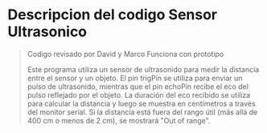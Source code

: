 Descripcion del codigo Sensor Ultrasonico
========
> Codigo revisado por David y Marco
> Funciona con prototipo
> 
> Este programa utiliza un sensor de ultrasonido para medir la distancia
> entre el sensor y un objeto. El pin trigPin se utiliza para enviar un
> pulso de ultrasonido, mientras que el pin echoPin recibe el eco del
> pulso reflejado por el objeto. La duración del eco recibido se utiliza
> para calcular la distancia y luego se muestra en centímetros a través
> del monitor serial. Si la distancia está fuera del rango útil (más allá
> de 400 cm o menos de 2 cm), se mostrará "Out of range".